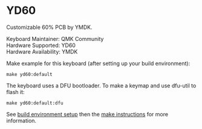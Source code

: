 YD60
====

Customizable 60% PCB by YMDK.

Keyboard Maintainer: QMK Community  
Hardware Supported: YD60  
Hardware Availability: YMDK

Make example for this keyboard (after setting up your build environment):

    make yd60:default

The keyboard uses a DFU bootloader. To make a keymap and use dfu-util to flash it:

    make yd60:default:dfu

See [build environment setup](https://docs.qmk.fm/#/getting_started_build_tools) then the [make instructions](https://docs.qmk.fm/#/getting_started_make_guide) for more information.
